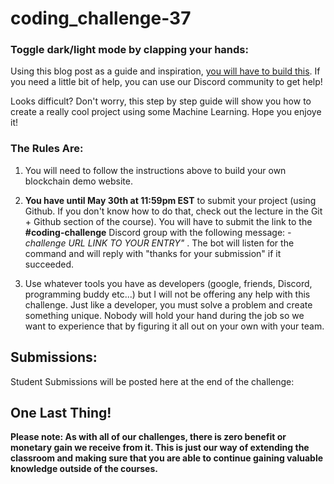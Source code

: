 # coding_challenge-37

### Toggle dark/light mode by clapping your hands:

Using this blog post as a guide and inspiration, [you will have to build this](https://dev.to/devdevcharlie/toggle-dark-light-mode-by-clapping-your-hands-li7). If you need a little bit of help, you can use our Discord community to get help!

Looks difficult? Don't worry, this step by step guide will show you how to create a really cool project using some Machine Learning. Hope you enjoye it!



### The Rules Are:

1. You will need to follow the instructions above to build your own blockchain demo website.

2. **You have until May 30th at 11:59pm EST** to submit your project (using Github. If you don't know how to do that, check out the lecture in the Git + Github section of the course). You will have to submit the link to the **#coding-challenge** Discord group with the following message:  *-challenge URL LINK TO YOUR ENTRY"* . The bot will listen for the command and will reply with "thanks for your submission" if it succeeded.

4. Use whatever tools you have as developers (google, friends, Discord, programming buddy etc...) but I will not be offering any help with this challenge. Just like a developer, you must solve a problem and create something unique. Nobody will hold your hand during the job so we want to experience that by figuring it all out on your own with your team. 

## Submissions:

Student Submissions will be posted here at the end of the challenge:



## One Last Thing!

**Please note: As with all of our challenges, there is zero benefit or monetary gain we receive from it. This is just our way of extending the classroom and making sure that you are able to continue gaining valuable knowledge outside of the courses.**

